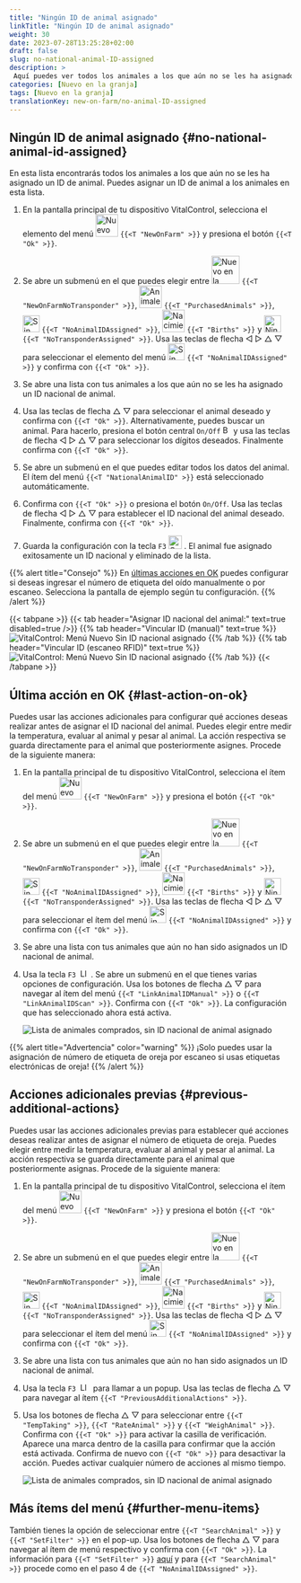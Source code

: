 ```yaml
---
title: "Ningún ID de animal asignado"
linkTitle: "Ningún ID de animal asignado"
weight: 30
date: 2023-07-28T13:25:28+02:00
draft: false
slug: no-national-animal-ID-assigned
description: >
 Aquí puedes ver todos los animales a los que aún no se les ha asignado un ID nacional de animal y asignar un ID nacional de animal.
categories: [Nuevo en la granja]
tags: [Nuevo en la granja]
translationKey: new-on-farm/no-animal-ID-assigned
---
```

## Ningún ID de animal asignado {#no-national-animal-id-assigned}

En esta lista encontrarás todos los animales a los que aún no se les ha asignado un ID de animal. Puedes asignar un ID de animal a los animales en esta lista.

1. En la pantalla principal de tu dispositivo VitalControl, selecciona el elemento del menú <img src="/icons/main/new-on-farm.svg" width="40" align="bottom" alt="Nuevo en la granja" /> `{{<T "NewOnFarm" >}}` y presiona el botón `{{<T "Ok" >}}`.

2. Se abre un submenú en el que puedes elegir entre <img src="/icons/registration/new-on-farm-no-transponder.svg" width="50" align="bottom" alt="Nuevo en la granja, sin transpondedor" /> `{{<T "NewOnFarmNoTransponder" >}}`, <img src="/icons/main/new-on-farm.svg" width="40" align="bottom" alt="Animales comprados" /> `{{<T "PurchasedAnimals" >}}`, <img src="/icons/registration/no-eartag-number.svg" width="30" align="bottom" alt="Sin ID nacional de animal" /> `{{<T "NoAnimalIDAssigned" >}}`, <img src="/icons/main/births.svg" width="40" align="bottom" alt="Nacimientos" /> `{{<T "Births" >}}` y <img src="/icons/registration/no-transponder.svg" width="30" align="bottom" alt="Ningún transpondedor asignado" /> `{{<T "NoTransponderAssigned" >}}`. Usa las teclas de flecha ◁ ▷ △ ▽ para seleccionar el elemento del menú <img src="/icons/registration/no-eartag-number.svg" width="30" align="bottom" alt="Sin ID nacional de animal" /> `{{<T "NoAnimalIDAssigned" >}}` y confirma con `{{<T "Ok" >}}`.

3. Se abre una lista con tus animales a los que aún no se les ha asignado un ID nacional de animal.

4. Usa las teclas de flecha △ ▽ para seleccionar el animal deseado y confirma con `{{<T "Ok" >}}`. Alternativamente, puedes buscar un animal. Para hacerlo, presiona el botón central `On/Off` <img src="/icons/footer/search.svg" width="15" align="bottom" alt="Buscar" /> y usa las teclas de flecha ◁ ▷ △ ▽ para seleccionar los dígitos deseados. Finalmente confirma con `{{<T "Ok" >}}`.

5. Se abre un submenú en el que puedes editar todos los datos del animal. El ítem del menú `{{<T "NationalAnimalID" >}}` está seleccionado automáticamente.

6. Confirma con `{{<T "Ok" >}}` o presiona el botón `On/Off`. Usa las teclas de flecha ◁ ▷ △ ▽ para establecer el ID nacional del animal deseado. Finalmente, confirma con `{{<T "Ok" >}}`.

7. Guarda la configuración con la tecla `F3` <img src="/icons/footer/save.svg" width="24" align="bottom" alt="Guardar" />&nbsp;. El animal fue asignado exitosamente un ID nacional y eliminado de la lista.

{{% alert title="Consejo" %}}
En [últimas acciones en OK](#last-action-on-ok) puedes configurar si deseas ingresar el número de etiqueta del oído manualmente o por escaneo. Selecciona la pantalla de ejemplo según tu configuración.
{{% /alert %}}

{{< tabpane >}}
{{< tab header="Asignar ID nacional del animal:" text=true disabled=true />}}
{{% tab header="Vincular ID (manual)" text=true %}}
![VitalControl: Menú Nuevo Sin ID nacional asignado](../images/noanimalID.png "Vincular ID (manual)")
{{% /tab %}}
{{% tab header="Vincular ID (escaneo RFID)" text=true %}}
![VitalControl: Menú Nuevo Sin ID nacional asignado](../images/noanimalID-scan.png "Vincular ID (escaneo RFID)")
{{% /tab %}}
{{< /tabpane >}}

## Última acción en OK {#last-action-on-ok}

Puedes usar las acciones adicionales para configurar qué acciones deseas realizar antes de asignar el ID nacional del animal. Puedes elegir entre medir la temperatura, evaluar al animal y pesar al animal. La acción respectiva se guarda directamente para el animal que posteriormente asignes. Procede de la siguiente manera:

1. En la pantalla principal de tu dispositivo VitalControl, selecciona el ítem del menú <img src="/icons/main/new-on-farm.svg" width="40" align="bottom" alt="Nuevo en la granja" /> `{{<T "NewOnFarm" >}}` y presiona el botón `{{<T "Ok" >}}`.

2. Se abre un submenú en el que puedes elegir entre <img src="/icons/registration/new-on-farm-no-transponder.svg" width="50" align="bottom" alt="Nuevo en la granja, sin transpondedor" /> `{{<T "NewOnFarmNoTransponder" >}}`, <img src="/icons/main/new-on-farm.svg" width="40" align="bottom" alt="Animales comprados" /> `{{<T "PurchasedAnimals" >}}`, <img src="/icons/registration/no-eartag-number.svg" width="30" align="bottom" alt="Sin ID nacional del animal" /> `{{<T "NoAnimalIDAssigned" >}}`, <img src="/icons/main/births.svg" width="40" align="bottom" alt="Nacimientos" /> `{{<T "Births" >}}` y <img src="/icons/registration/no-transponder.svg" width="30" align="bottom" alt="Ningún transpondedor asignado" /> `{{<T "NoTransponderAssigned" >}}`. Usa las teclas de flecha ◁ ▷ △ ▽ para seleccionar el ítem del menú <img src="/icons/registration/no-eartag-number.svg" width="30" align="bottom" alt="Sin ID nacional del animal" /> `{{<T "NoAnimalIDAssigned" >}}` y confirma con `{{<T "Ok" >}}`.

3. Se abre una lista con tus animales que aún no han sido asignados un ID nacional de animal.

4. Usa la tecla `F3` &nbsp;<img src="/icons/footer/open-popup.svg" width="15" align="bottom" alt="Llamar a submenú" />&nbsp;. Se abre un submenú en el que tienes varias opciones de configuración. Usa los botones de flecha △ ▽ para navegar al ítem del menú `{{<T "LinkAnimalIDManual" >}}` o `{{<T "LinkAnimalIDScan" >}}`. Confirma con `{{<T "Ok" >}}`. La configuración que has seleccionado ahora está activa.

    ![Lista de animales comprados, sin ID nacional de animal asignado](../images/link.png "Sin ID nacional de animal asignado, Vincular")

{{% alert title="Advertencia" color="warning" %}}
¡Solo puedes usar la asignación de número de etiqueta de oreja por escaneo si usas etiquetas electrónicas de oreja!
{{% /alert %}}

## Acciones adicionales previas	{#previous-additional-actions}

Puedes usar las acciones adicionales previas para establecer qué acciones deseas realizar antes de asignar el número de etiqueta de oreja. Puedes elegir entre medir la temperatura, evaluar al animal y pesar al animal. La acción respectiva se guarda directamente para el animal que posteriormente asignas. Procede de la siguiente manera:

1. En la pantalla principal de tu dispositivo VitalControl, selecciona el ítem del menú <img src="/icons/main/new-on-farm.svg" width="40" align="bottom" alt="Nuevo en la granja" /> `{{<T "NewOnFarm" >}}` y presiona el botón `{{<T "Ok" >}}`.

2. Se abre un submenú en el que puedes elegir entre <img src="/icons/registration/new-on-farm-no-transponder.svg" width="50" align="bottom" alt="Nuevo en la granja, sin transpondedor" /> `{{<T "NewOnFarmNoTransponder" >}}`, <img src="/icons/main/new-on-farm.svg" width="40" align="bottom" alt="Animales comprados" /> `{{<T "PurchasedAnimals" >}}`, <img src="/icons/registration/no-eartag-number.svg" width="30" align="bottom" alt="Sin ID nacional de animal" /> `{{<T "NoAnimalIDAssigned" >}}`, <img src="/icons/main/births.svg" width="40" align="bottom" alt="Nacimientos" /> `{{<T "Births" >}}` y <img src="/icons/registration/no-transponder.svg" width="30" align="bottom" alt="Ningún transpondedor asignado" /> `{{<T "NoTransponderAssigned" >}}`. Usa las teclas de flecha ◁ ▷ △ ▽ para seleccionar el ítem del menú <img src="/icons/registration/no-eartag-number.svg" width="30" align="bottom" alt="Sin ID nacional de animal" /> `{{<T "NoAnimalIDAssigned" >}}` y confirma con `{{<T "Ok" >}}`.

3. Se abre una lista con tus animales que aún no han sido asignados un ID nacional de animal.

4. Usa la tecla `F3` &nbsp;<img src="/icons/footer/open-popup.svg" width="15" align="bottom" alt="Llamar popup" />&nbsp; para llamar a un popup. Usa las teclas de flecha △ ▽ para navegar al ítem `{{<T "PreviousAdditionalActions" >}}`.

5. Usa los botones de flecha △ ▽ para seleccionar entre `{{<T "TempTaking" >}}`, `{{<T "RateAnimal" >}}` y `{{<T "WeighAnimal" >}}`. Confirma con `{{<T "Ok" >}}` para activar la casilla de verificación. Aparece una marca dentro de la casilla para confirmar que la acción está activada. Confirma de nuevo con `{{<T "Ok" >}}` para desactivar la acción. Puedes activar cualquier número de acciones al mismo tiempo.

    ![Lista de animales comprados, sin ID nacional de animal asignado](../images/aidditional-actions.png "Sin ID nacional de animal asignado, Enlace")

 ## Más ítems del menú {#further-menu-items}

También tienes la opción de seleccionar entre `{{<T "SearchAnimal" >}}` y `{{<T "SetFilter" >}}` en el pop-up. Usa los botones de flecha △ ▽ para navegar al ítem de menú respectivo y confirma con `{{<T "Ok" >}}`. La información para `{{<T "SetFilter" >}}` [aquí](/es/docs/filter/) y para `{{<T "SearchAnimal" >}}` procede como en el paso 4 de `{{<T "NoAnimalIDAssigned" >}}`.
